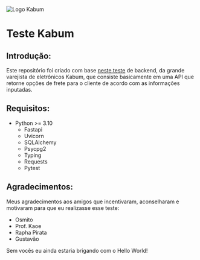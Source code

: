 ![Logo Kabum](https://camo.githubusercontent.com/925d2ae900e1400b943fd1d077c2c7df3d28d51ba728e93e42636d92fd7cb2cf/68747470733a2f2f7374617469632e6b6162756d2e636f6d2e62722f636f6e746575646f2f74656d61732f3030312f696d6167656e732f746f706f2f6c6f676f5f6b6162756d5f2e706e67)
# Teste Kabum

## Introdução:
Este repositório foi criado com base [neste teste](https://github.com/kabum/testes-kabum/tree/master/Teste%20Back-End%201) de backend, da grande varejista de eletrônicos Kabum, que consiste basicamente em uma API que retorne opções de frete para o cliente de acordo com as informações inputadas.

## Requisitos:
- Python >= 3.10
    - Fastapi
    - Uvicorn
    - SQLAlchemy
    - Psycpg2
    - Typing
    - Requests
    - Pytest

## Agradecimentos:
Meus agradecimentos aos amigos que incentivaram, aconselharam e motivaram para que eu realizasse esse teste:

- Osmito
- Prof. Kaoe
- Rapha Pirata
- Gustavão

Sem vocês eu ainda estaria brigando com o Hello World!
